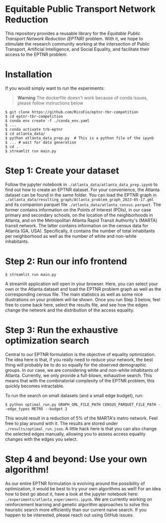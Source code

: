 # Equitable Public Transport Network Reduction
This repository provides a reusable library for the _Equitable Public Transport Network Reduction (EPTNR)_ problem. With it, we hope to stimulate the research community working at the intersection of Public Transport, Artificial Intelligence, and Social Equality, and facilitate their access to the EPTNR problem.

# Installation
If you would simply want to run the experiments:

> **Warning**
> The dockerfile doesn't work because of conda issues, please follow instructions below

```shell
$ git clone https://github.com/RicoFio/eptnr-tbr-competition
$ cd eptnr-tbr-competition
$ conda env create -f ./conda_env.yaml
$ ...
$ conda activate trb-eptnr
$ cd atlanta_data/
$ python atlanta_data_prep.py  # This is a python file of the ipynb
$ ... # wait for data generation
$ cd .
$ streamlit run main.py
```

# Step 1: Create your dataset
Follow the jupyter notebook in `./atlanta_data/atlanta_data_prep.ipynb` to find out how to create an EPTNR dataset. For your convenience, the Atlanta dataset can be found in the same folder. You can load the EPTNR graph in `./atlanta_data/resulting_graph/Atlanta_problem_graph_2023-05-17.gml` and its companion parquet file `./atlanta_data/atlanta_census.parquet`. The former contains information on the Points of Interest (POIs), in our case primary and secondary schools, on the location of the neighborhoods in Atlanta, and on the Metropolitan Atlanta Rapid Transit Authority's (MARTA) transit network. The latter contains information on the census data for Atlanta (GA, USA). Specifically, it contains the number of total inhabitants per neighborhood as well as the number of white and non-white inhabitants.

# Step 2: Run our info frontend
```shell
$ streamlit run main.py
```
A streamlit application will open in your browser. Here, you can select your own or the Atlanta dataset and load the EPTNR problem graph as well as the corresponding census file. The main statistics as well as some nice illustrations on your problem will be shown. Once you run Step 3 below, feel free to come back here, select the results file, and see how the edges change the network and the distribution of the access equality.

# Step 3: Run the exhaustive optimization search
Central to our EPTNR formulation is the objective of equality optimization. The idea here is that, if you really need to reduce your network, the best thing will probably be to do so equally for the observed demographic groups. In our case, we are considering white and non-white inhabitants of Atlanta. Currently, we only provide a full-blown, exhaustive search. This means that with the combinatorial complexity of the EPTNR problem, this quickly becomes intractable.

To run the search on small datasets (and a small edge budget), run:
```shell
$ python optimal_run.py GRAPH_GML_FILE_PATH CENSUS_PARQUET_FILE_PATH --edge_types METRO --budget 2
```

This would result in a reduction of 5% of the MARTA's metro network. Feel free to play around with it. The results are stored under `./results/optimal_run.json`. A little hack here is that you can also change the selected edges manually, allowing you to assess access equality changes with the edges you select.

# Step 4 and beyond: Use your own algorithm!
As our entire EPTNR formulation is evolving around the possibility of optimization, it would be best to try your own algorithms as well! For an idea how to best go about it, have a look at the jupyter notebook here: `./experiments/atlanta_experiments.ipynb`. We are currently working on reinforcement learning and genetic algorithm approaches to solve this heuristic search more efficiently than our current naive search. If you happen to be interested, please reach out using GitHub issues.
